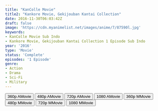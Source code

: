 ```yaml
---
title: "KanColle Movie"
title2: "Kankore Movie, Gekijouban Kantai Collection"
date: 2016-11-30T06:03:42Z
draft: false
image: 'https://cdn.myanimelist.net/images/anime/7/87590l.jpg'
keywords:
- KanColle Movie Sub Indo
- Kankore Movie, Gekijouban Kantai Collection 1 Episode Sub Indo
year: '2016'
type: 'Movie'
status: 'Complete'
episodes: '1 Episode'
genre:
- Action
- Drama
- Sci-Fi
- Military
---
```


<div class="d-g gg-5 gtc-r ai-c">
<button onclick="window.open('?arc=SkkLHG662v_20221028/1/MP4/Kuramanime-KANCOLLE_MOV_BD-360p-Kuso','_blank')">360p AMovie</button>
<button onclick="window.open('?arc=SkkLHG662v_20221028/1/MP4/Kuramanime-KANCOLLE_MOV_BD-480p-Kuso','_blank')">480p AMovie</button>
<button onclick="window.open('?arc=SkkLHG662v_20221028/1/MP4/Kuramanime-KANCOLLE_MOV_BD-720p-Kuso','_blank')">720p AMovie</button>
<button onclick="window.open('?arc=SkkLHG662v_20221028/1/MP4/Kuramanime-KANCOLLE_MOV_BD-1080p-Kuso','_blank')">1080 AMovie</button>
<button onclick="window.open('?med=j5s20vdwye3lwg3','_blank')">360p MMovie</button>
<button onclick="window.open('?med=g6298rdxakyamw5','_blank')">480p MMovie</button>
<button onclick="window.open('?med=o550cznaiag4en4','_blank')">720p MMovie</button>
<button onclick="window.open('?med=m8pl6s7q84x1d00','_blank')">1080 MMovie</button>
</div>